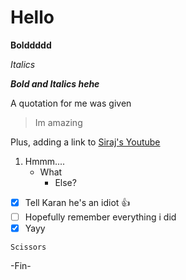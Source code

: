 # Hello

**Bolddddd**

*Italics*

***Bold and Italics hehe***

A quotation for me was given
>Im amazing

Plus, adding a link to [Siraj's Youtube](https://www.youtube.com/channel/UCWN3xxRkmTPmbKwht9FuE5A)
1. Hmmm....
   - What
     - Else?
     
- [x] Tell Karan he's an idiot :+1:
- [ ] Hopefully remember everything i did
- [x] Yayy

```
Scissors
```

-Fin-